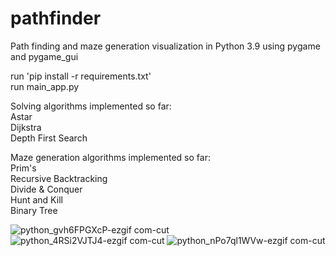 # pathfinder
Path finding and maze generation visualization in Python 3.9 using pygame and pygame_gui  
  
run 'pip install -r requirements.txt'  
run main_app.py  
  
Solving algorithms implemented so far:  
Astar  
Dijkstra  
Depth First Search  
  
Maze generation algorithms implemented so far:  
Prim's  
Recursive Backtracking  
Divide & Conquer  
Hunt and Kill  
Binary Tree  

![python_gvh6FPGXcP-ezgif com-cut](https://github.com/koodimonsteri/pathfinder/assets/43118572/0d45039c-1764-4682-88de-676644a1fe97)
![python_4RSi2VJTJ4-ezgif com-cut](https://github.com/koodimonsteri/pathfinder/assets/43118572/90d392a1-0912-4af7-ad67-4cf16cd2e8ff)
![python_nPo7ql1WVw-ezgif com-cut](https://github.com/koodimonsteri/pathfinder/assets/43118572/fabc5b74-fe22-427d-96d5-d124bc1a49ba)
